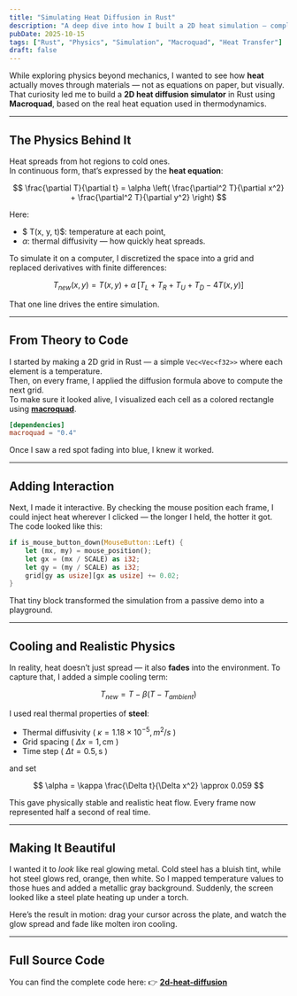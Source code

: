 ```yaml
---
title: "Simulating Heat Diffusion in Rust"
description: "A deep dive into how I built a 2D heat simulation — complete with real physics, interactive heating, and glowing steel colors — entirely in Rust."
pubDate: 2025-10-15
tags: ["Rust", "Physics", "Simulation", "Macroquad", "Heat Transfer"]
draft: false
---
```


While exploring physics beyond mechanics, I wanted to see how **heat** actually moves through materials — not as equations on paper, but visually.  
That curiosity led me to build a **2D heat diffusion simulator** in Rust using **Macroquad**, based on the real heat equation used in thermodynamics.

---

## The Physics Behind It

Heat spreads from hot regions to cold ones.  
In continuous form, that’s expressed by the **heat equation**:

$$
\frac{\partial T}{\partial t} = \alpha \left(
\frac{\partial^2 T}{\partial x^2} +
\frac{\partial^2 T}{\partial y^2}
\right)
$$

Here:

- $ T(x, y, t)$: temperature at each point,
- $\alpha$: thermal diffusivity — how quickly heat spreads.

To simulate it on a computer, I discretized the space into a grid and replaced derivatives with finite differences:

$$
T_{new}(x, y) = T(x, y) + \alpha \, \big[
T_{L} + T_{R} + T_{U} + T_{D} - 4T(x, y)
\big]
$$

That one line drives the entire simulation.

---

## From Theory to Code

I started by making a 2D grid in Rust — a simple `Vec<Vec<f32>>` where each element is a temperature.  
Then, on every frame, I applied the diffusion formula above to compute the next grid.  
To make sure it looked alive, I visualized each cell as a colored rectangle using [**macroquad**](https://github.com/not-fl3/macroquad).

```toml
[dependencies]
macroquad = "0.4"
```

Once I saw a red spot fading into blue, I knew it worked.

---

## Adding Interaction

Next, I made it interactive.
By checking the mouse position each frame, I could inject heat wherever I clicked — the longer I held, the hotter it got.
The code looked like this:

```rust
if is_mouse_button_down(MouseButton::Left) {
    let (mx, my) = mouse_position();
    let gx = (mx / SCALE) as i32;
    let gy = (my / SCALE) as i32;
    grid[gy as usize][gx as usize] += 0.02;
}
```

That tiny block transformed the simulation from a passive demo into a playground.

---

## Cooling and Realistic Physics

In reality, heat doesn’t just spread — it also **fades** into the environment.
To capture that, I added a simple cooling term:

$$
T_{new} = T - \beta (T - T_{ambient})
$$

I used real thermal properties of **steel**:

- Thermal diffusivity ( $\kappa = 1.18 \times 10^{-5} , m^2/s$ )
- Grid spacing ( $\Delta x = 1 , \text{cm}$ )
- Time step ( $\Delta t = 0.5 , \text{s}$ )

and set

$$
\alpha = \kappa \frac{\Delta t}{\Delta x^2} \approx 0.059
$$

This gave physically stable and realistic heat flow. Every frame now represented half a second of real time.

---

## Making It Beautiful

I wanted it to _look_ like real glowing metal.
Cold steel has a bluish tint, while hot steel glows red, orange, then white.
So I mapped temperature values to those hues and added a metallic gray background.
Suddenly, the screen looked like a steel plate heating up under a torch.

Here’s the result in motion:
drag your cursor across the plate, and watch the glow spread and fade like molten iron cooling.

---

## Full Source Code

You can find the complete code here:
👉 [**2d-heat-diffusion**](https://github.com/Lucas8448/2d-heat-diffusion)
